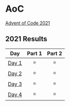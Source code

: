 # AoC

[Advent of Code 2021](https://adventofcode.com)


<!--- advent_readme_stars table --->
## 2021 Results

|                     Day                      | Part 1 | Part 2 |
| :------------------------------------------: | :----: | :----: |
| [Day 1](https://adventofcode.com/2021/day/1) |   ⭐    |   ⭐    |
| [Day 2](https://adventofcode.com/2021/day/2) |   ⭐    |   ⭐    |
| [Day 3](https://adventofcode.com/2021/day/3) |   ⭐    |   ⭐    |
| [Day 4](https://adventofcode.com/2021/day/4) |   ⭐    |   ⭐    |
<!--- advent_readme_stars table --->
